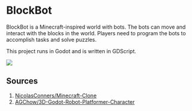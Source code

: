# BlockBot

BlockBot is a Minecraft-inspired world with bots.
The bots can move and interact with the blocks in the world.
Players need to program the bots to accomplish tasks and solve puzzles.
 
This project runs in Godot and is written in GDScript.

<img src="https://github.com/NicholasConnors/Minecraft-Clone/blob/main/pic.PNG?raw=True">


## Sources

1. [NicolasConners/Minecraft-Clone](https://github.com/NicholasConnors/Minecraft-Clone)
2. [AGChow/3D-Godot-Robot-Platformer-Character](https://github.com/AGChow/3D-Godot-Robot-Platformer-Character)
